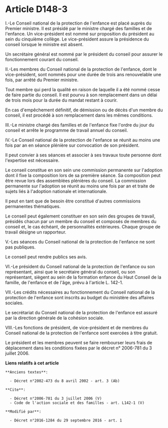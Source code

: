 # Article D148-3

I.-Le Conseil national de la protection de l'enfance est placé auprès du Premier ministre. Il est présidé par le ministre
chargé des familles et de l'enfance. Un vice-président est nommé sur proposition du président au sein du cinquième collège.
Le vice-président assure la présidence du conseil lorsque le ministre est absent. 

Un secrétaire général est nommé par le président du conseil pour assurer le fonctionnement courant du conseil. 

II.-Les membres du Conseil national de la protection de l'enfance, dont le vice-président, sont nommés pour une durée de
trois ans renouvelable une fois, par arrêté du Premier ministre. 

Tout membre qui perd la qualité en raison de laquelle il a été nommé cesse de faire partie du conseil. Il est pourvu à son
remplacement dans un délai de trois mois pour la durée du mandat restant à courir. 

En cas d'empêchement définitif, de démission ou de décès d'un membre du conseil, il est procédé à son remplacement dans les
mêmes conditions. 

III.-Le ministre chargé des familles et de l'enfance fixe l'ordre du jour du conseil et arrête le programme de travail annuel
du conseil. 

IV.-Le Conseil national de la protection de l'enfance se réunit au moins une fois par an en séance plénière sur convocation
de son président. 

Il peut convier à ses séances et associer à ses travaux toute personne dont l'expertise est nécessaire. 

Le conseil constitue en son sein une commission permanente sur l'adoption dont il fixe la composition lors de sa première
séance. Sa composition peut être revue lors des assemblées plénières du conseil. La commission permanente sur l'adoption se
réunit au moins une fois par an et traite de sujets liés à l'adoption nationale et internationale. 

Il peut en tant que de besoin être constitué d'autres commissions permanentes thématiques. 

Le conseil peut également constituer en son sein des groupes de travail, présidés chacun par un membre du conseil et composés
de membres du conseil et, le cas échéant, de personnalités extérieures. Chaque groupe de travail désigne un rapporteur. 

V.-Les séances du Conseil national de la protection de l'enfance ne sont pas publiques. 

Le conseil peut rendre publics ses avis. 

VI.-Le président du Conseil national de la protection de l'enfance ou son représentant, ainsi que le secrétaire général du
conseil, ou son représentant, siègent au sein de la formation enfance du Haut Conseil de la famille, de l'enfance et de
l'âge, prévu à l'article L. 142-1. 

VII.-Les crédits nécessaires au fonctionnement du Conseil national de la protection de l'enfance sont inscrits au budget du
ministère des affaires sociales. 

Le secrétariat du Conseil national de la protection de l'enfance est assuré par la direction générale de la cohésion
sociale. 

VIII.-Les fonctions de président, de vice-président et de membres du Conseil national de la protection de l'enfance sont
exercées à titre gratuit. 

Le président et les membres peuvent se faire rembourser leurs frais de déplacement dans les conditions fixées par le décret
n° 2006-781 du 3 juillet 2006.

**Liens relatifs à cet article**

	**Anciens textes**:

	  - Décret n°2002-473 du 8 avril 2002 - art. 3 (Ab)

	**Cite**:

	  - Décret n°2006-781 du 3 juillet 2006 (V)
	  - Code de l'action sociale et des familles - art. L142-1 (V)

	**Modifié par**:

	  - Décret n°2016-1284 du 29 septembre 2016 - art. 1
